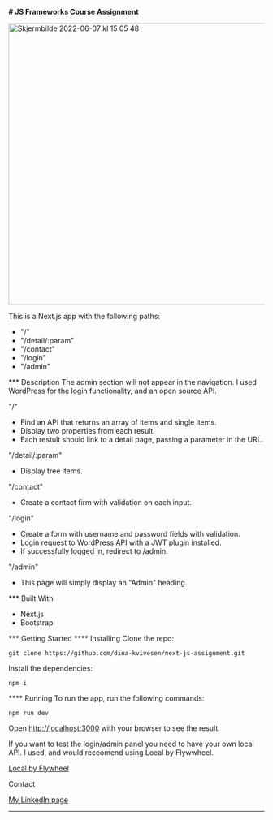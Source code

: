 **# JS Frameworks Course Assignment**

<img width="555" alt="Skjermbilde 2022-06-07 kl  15 05 48" src="https://user-images.githubusercontent.com/71272716/172389051-1ba78582-50a7-4bf6-b327-9510ffb955b9.png">

This is a Next.js app with the following paths:

- "/"
- "/detail/:param"
- "/contact"
- "/login"
- "/admin"

*** Description
The admin section will not appear in the navigation. I used WordPress for the login functionality, and an open source API.

"/"
- Find an API that returns an array of items and single items.
- Display two properties from each result.
- Each restult should link to a detail page, passing a parameter in the URL.

"/detail/:param"
- Display tree items.

"/contact"
- Create a contact firm with validation on each input.

"/login"
- Create a form with username and password fields with validation.
- Login request to WordPress API with a JWT plugin installed.
- If successfully logged in, redirect to /admin.

"/admin"
- This page will simply display an "Admin" heading.

*** Built With
- Next.js
- Bootstrap

*** Getting Started
**** Installing
Clone the repo:
```
git clone https://github.com/dina-kvivesen/next-js-assignment.git
```
Install the dependencies:
```
npm i
```
**** Running
To run the app, run the following commands:
```
npm run dev
```
Open [http://localhost:3000](http://localhost:3000) with your browser to see the result.

If you want to test the login/admin panel you need to have your own local API.
I used, and would reccomend using Local by Flywwheel.

[Local by Flywheel](https://localwp.com/)

Contact

[My LinkedIn page](https://www.linkedin.com/in/dina-kvivesen-7ab5141b4/)

- --




